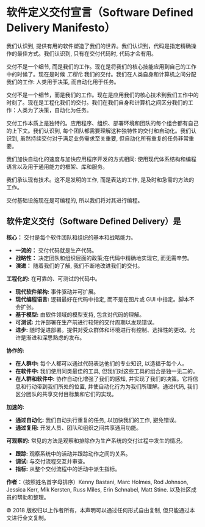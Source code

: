 # 软件定义交付宣言（Software Defined Delivery Manifesto）

我们认识到, 提供有用的软件塑造了我们的世界。我们认识到，代码是指定精确操作的最佳方式。我们认识到, 只有在交付代码时, 代码才会有用。

交付不是一个细节, 而是我们的工作。现在是将我们的核心技能应用到自己的工作中的时候了。现在是时候 *工程化* 我们的交付。我们在人类自身和计算机之间分配我们的工作: 人类用于决策, 而自动化用于任务。

交付不是一个细节，而是我们的工作。现在是应用我们的核心技术到我们工作中的时刻了。现在是工程化我们的交付。我们在我们自身和计算机之间区分我们的工作：人类为了决策，自动化为任务。

交付工作本质上是独特的。应用程序、组织、部署环境和团队的每个组合都有自己的上下文。我们认识到, 每个团队都需要理解这种独特性的交付和自动化。我们认识到, 虽然持续交付对于满足业务需求至关重要, 但自动化所有重复的任务非常重要。

我们加快自动化的速度与加快应用程序开发的方式相同: 使用现代体系结构和编程语言以及用于通用能力的框架、库和服务。

我们承认现有技术。这不是发明的工作, 而是表达的工作, 是及时和急需的方法的工作。

交付基础设施现在是可编程的, 所以我们将对其进行编程。

## 软件定义交付（Software Defined Delivery）是

**核心：** 交付是每个软件团队和组织的基本和战略能力。

- **一流的：** 交付代码就是生产代码。
- **战略性：** 决定团队和组织层面的政策;在代码中精确地实现它, 而无需辛劳。
- **演进：** 随着我们的了解, 我们不断地改进我们的交付。

**工程化的:** 在可靠的、可测试的代码中。

- **现代软件架构:** 事件驱动并可扩展。
- **现代编程语言:** 逻辑最好在代码中指定, 而不是在图片或 GUI 中指定。脚本不会扩张。
- **基于模型:** 由软件领域的模型支持, 包含对代码的理解。
- **可测试:** 允许部署在生产前进行较短的交付周期以发现错误。
- **进步:** 随时促进部署。提供对受众群体和环境进行有控制、选择性的更改。允许是渐进和深思熟虑的发布。

**协作的:**

- **在人群中:** 每个人都可以通过代码表达他们的专业知识, 以造福于每个人。
- **在软件中:** 我们使用同类最佳的工具, 但我们对这些工具的组合是独一无二的。
- **在人群和软件中:** 协作自动化增强了我们的感知, 并实现了我们的决策。它将信息和行动带到我们所处的位置, 并使自动化行为为我们所理解。通过代码, 我们区分团队的共享交付目标集和它们的实现。

**加速的:**

- **通过自动化:** 我们自动执行重复的任务, 以加快我们的工作, 避免错误。
- **通过复用:** 开发人员、团队和组织之间共享通用功能。

**可观察的:** 常见的方法是观察和排除作为生产系统的交付过程中发生的情况。

- **跟踪:** 观察系统中的活动并跟踪动作之间的关系。
- **调试:** 与交付流程交互并审查。
- **指标:** 从整个交付流程中的活动中派生指标。

**作者：**（按照姓名首字母排序）Kenny Bastani, Marc Holmes, Rod Johnson, Jessica Kerr, Mik Kersten, Russ Miles, Erin Schnabel, Matt Stine. 以及社区成员的帮助和整理。

© 2018 版权归以上作者所有，本声明可以通过任何形式自由复制, 但只能通过本文进行全文复制。
